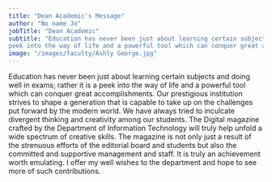 ```yaml
---
title: "Dean Academic's Message"
author: "No name Jo"
jobTitle: "Dean Academic"
subtitle: "Education has never been just about learning certain subjects and doing well in exams; rather it is a
peek into the way of life and a powerful tool which can conquer great accomplishments."
image: "/images/faculty/Ashly George.jpg"
---
```


Education has never been just about learning certain subjects and doing well in exams; rather it is a
peek into the way of life and a powerful tool which can conquer great accomplishments. Our
prestigious institution strives to shape a generation that is capable to take up on the challenges put
forward by the modern world. We have always tried to inculcate divergent thinking and creativity
among our students. The Digital magazine crafted by the Department of Information Technology will
truly help unfold a wide spectrum of creative skills. The magazine is not only just a result of the
strenuous efforts of the editorial board and students but also the committed and supportive
management and staff. It is truly an achievement worth emulating.
I offer my well wishes to the department and hope to see more of such contributions.
